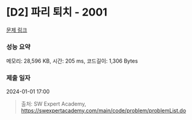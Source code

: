 # [D2] 파리 퇴치 - 2001 

[문제 링크](https://swexpertacademy.com/main/code/problem/problemDetail.do?contestProbId=AV5PzOCKAigDFAUq) 

### 성능 요약

메모리: 28,596 KB, 시간: 205 ms, 코드길이: 1,306 Bytes

### 제출 일자

2024-01-01 17:00



> 출처: SW Expert Academy, https://swexpertacademy.com/main/code/problem/problemList.do